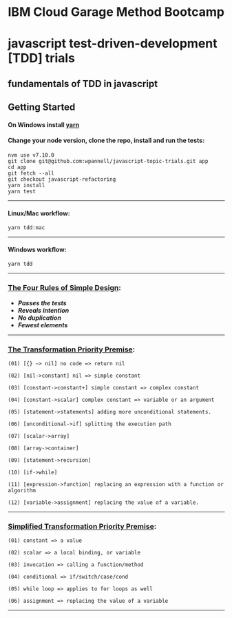 # IBM Cloud Garage Method Bootcamp

# javascript test-driven-development [TDD] trials

## fundamentals of TDD in javascript

## Getting Started

#### On Windows install [yarn](https://chocolatey.org/install)

#### Change your node version, clone the repo, install and run the tests:

````
nvm use v7.10.0
git clone git@github.com:wpannell/javascript-topic-trials.git app
cd app
git fetch --all
git checkout javascript-refactoring
yarn install
yarn test
````

___

#### Linux/Mac workflow:

````
yarn tdd:mac
````

___
#### Windows workflow:

````
yarn tdd
````

___

### [The Four Rules of Simple Design](https://martinfowler.com/bliki/BeckDesignRules.html):

* **_Passes the tests_**
* **_Reveals intention_**
* **_No duplication_**
* **_Fewest elements_**

___

### [The Transformation Priority Premise](https://8thlight.com/blog/uncle-bob/2013/05/27/TheTransformationPriorityPremise.html):

````
(01) [{} –> nil] no code => return nil

(02) [nil->constant] nil => simple constant

(03) [constant->constant+] simple constant => complex constant

(04) [constant->scalar] complex constant => variable or an argument

(05) [statement->statements] adding more unconditional statements.

(06) [unconditional->if] splitting the execution path

(07) [scalar->array]

(08) [array->container]

(09) [statement->recursion]

(10) [if->while]

(11) [expression->function] replacing an expression with a function or algorithm

(12) [variable->assignment] replacing the value of a variable.
````

___

### [Simplified Transformation Priority Premise](https://8thlight.com/blog/micah-martin/2012/11/17/transformation-priority-premise-applied.html):

````
(01) constant => a value

(02) scalar => a local binding, or variable

(03) invocation => calling a function/method

(04) conditional => if/switch/case/cond

(05) while loop => applies to for loops as well

(06) assignment => replacing the value of a variable
````

___

